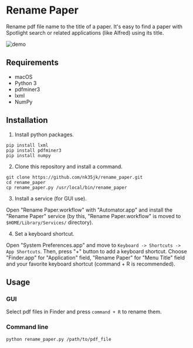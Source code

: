 # Rename Paper

Rename pdf file name to the title of a paper. It's easy to find a paper with Spotlight search or related applications (like Alfred) using its title.

![demo](https://user-images.githubusercontent.com/30214093/56454634-b5e99200-638e-11e9-8846-c4d72f9c51f0.png)

## Requirements

- macOS
- Python 3
- pdfminer3
- lxml
- NumPy

## Installation

1. Install python packages.

```
pip install lxml
pip install pdfminer3
pip install numpy
```

2. Clone this repository and install a command.

```
git clone https://github.com/nk35jk/rename_paper.git
cd rename_paper
cp rename_paper.py /usr/local/bin/rename_paper
```

3. Install a service (for GUI use).

Open "Rename Paper.workflow" with "Automator.app" and install the "Rename Paper" service (by this, "Rename Paper.workflow" is moved to `$HOME/Library/Services/` directory).

4. Set a keyboard shortcut.

Open "System Preferences.app" and move to `Keyboard -> Shortcuts -> App Shortcuts`. Then, press "+" button to add a keyboard shortcut. Choose "Finder.app" for "Application" field, "Rename Paper" for "Menu Title" field and your favorite keyboard shortcut (command + R is recommended).

## Usage

### GUI

Select pdf files in Finder and press `command + R` to rename them.

### Command line

`python rename_paper.py /path/to/pdf_file`
